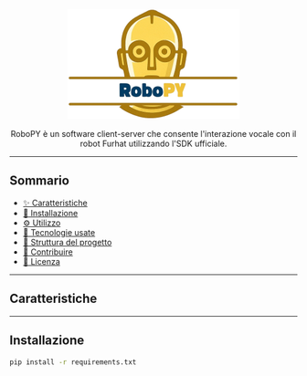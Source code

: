 <p align="center">
  <img src="assets/icon.png" width="300"/>
</p>

<p align="center">
RoboPY è un software client-server che consente l'interazione vocale con il robot Furhat utilizzando l'SDK ufficiale.
</p>

---

## Sommario

- [✨ Caratteristiche](#-Caratteristiche)
- [🚀 Installazione](#-Installazione)
- [⚙️ Utilizzo](#️-uUilizzo)
- [🧠 Tecnologie usate](#-tecnologie-usate)
- [📂 Struttura del progetto](#-struttura-del-progetto)
- [📢 Contribuire](#-contribuire)
- [📃 Licenza](#-licenza)

---

## Caratteristiche


---

## Installazione

```bash
pip install -r requirements.txt
